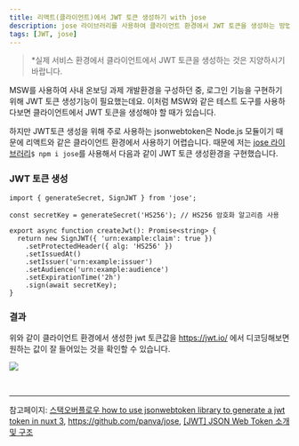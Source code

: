 ```yaml
---
title: 리액트(클라이언트)에서 JWT 토큰 생성하기 with jose
description: jose 라이브러리를 사용하여 클라이언트 환경에서 JWT 토큰을 생성하는 방법
tags: [JWT, jose]
---
```


> \*실제 서비스 환경에서 클라이언트에서 JWT 토큰을 생성하는 것은 지양하시기 바랍니다.

MSW를 사용하여 사내 온보딩 과제 개발환경을 구성하던 중, 로그인 기능을 구현하기 위해 JWT 토큰 생성기능이 필요했는데요. 이처럼 MSW와 같은 테스트 도구를 사용하다보면 클라이언트에서 JWT 토큰을 생성해야 할 때가 있습니다.

하지만 JWT토큰 생성을 위해 주로 사용하는 jsonwebtoken은 Node.js 모듈이기 때문에 리액트와 같은 클라이언트 환경에서 사용하기 어렵습니다. 때문에 저는 [jose 라이브러리](https://www.npmjs.com/package/jose)`$ npm i jose`를 사용해서 다음과 같이 JWT 토큰 생성환경을 구현했습니다.

### JWT 토큰 생성

```tsx
import { generateSecret, SignJWT } from 'jose';

const secretKey = generateSecret('HS256'); // HS256 암호화 알고리즘 사용

export async function createJwt(): Promise<string> {
  return new SignJWT({ 'urn:example:claim': true })
    .setProtectedHeader({ alg: 'HS256' })
    .setIssuedAt()
    .setIssuer('urn:example:issuer')
    .setAudience('urn:example:audience')
    .setExpirationTime('2h')
    .sign(await secretKey);
}
```

### 결과

위와 같이 클라이언트 환경에서 생성한 jwt 토큰값을 https://jwt.io/ 에서 디코딩해보면 원하는 값이 잘 들어있는 것을 확인할 수 있습니다.

![](https://velog.velcdn.com/images/te-ing/post/a93e9d56-e945-4a04-bc53-4eb09db53950/image.png)

<br>

---

참고페이지: [스택오버플로우 how to use jsonwebtoken library to generate a jwt token in nuxt 3](https://stackoverflow.com/questions/73957831/how-to-use-jsonwebtoken-library-to-generate-a-jwt-token-in-nuxt-3), https://github.com/panva/jose, [[JWT] JSON Web Token 소개 및 구조](https://velopert.com/2389)
